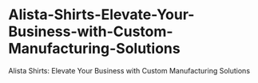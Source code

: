 # Alista-Shirts-Elevate-Your-Business-with-Custom-Manufacturing-Solutions
Alista Shirts: Elevate Your Business with Custom Manufacturing Solutions
